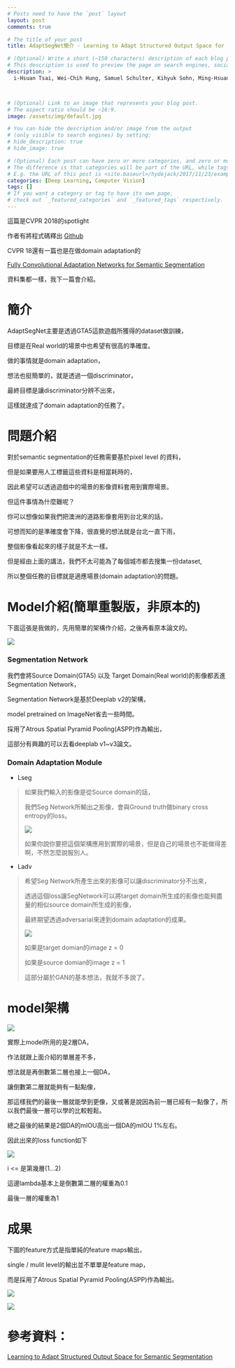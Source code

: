```yaml
---
# Posts need to have the `post` layout
layout: post
comments: true

# The title of your post
title: AdaptSegNet簡介 - Learning to Adapt Structured Output Space for Semantic Segmentation, CVPR 2018 (spotlight)

# (Optional) Write a short (~150 characters) description of each blog post.
# This description is used to preview the page on search engines, social media, etc.
description: >
  i-Hsuan Tsai, Wei-Chih Hung, Samuel Schulter, Kihyuk Sohn, Ming-Hsuan Yang, Manmohan Chandraker, ["Learning to Adapt Structured Output Space for Semantic Segmentation"](https://arxiv.org/abs/1802.10349)arXiv:1802.10349



# (Optional) Link to an image that represents your blog post.
# The aspect ratio should be ~16:9.
image: /assets/img/default.jpg

# You can hide the description and/or image from the output
# (only visible to search engines) by setting:
# hide_description: true
# hide_image: true

# (Optional) Each post can have zero or more categories, and zero or more tags.
# The difference is that categories will be part of the URL, while tags will not.
# E.g. the URL of this post is <site.baseurl>/hydejack/2017/11/23/example-content/
categories: [Deep Learning, Computer Vision]
tags: []
# If you want a category or tag to have its own page,
# check out `_featured_categories` and `_featured_tags` respectively.
---
```

這篇是CVPR 2018的spotlight

作者有將程式碼釋出 [Github](https://github.com/wasidennis/AdaptSegNet)

CVPR 18還有一篇也是在做domain adaptation的

[Fully Convolutional Adaptation Networks for Semantic Segmentation](https://arxiv.org/abs/1804.08286)

資料集都一樣，我下一篇會介紹。



# 簡介

AdaptSegNet主要是透過GTA5這款遊戲所獲得的dataset做訓練，

目標是在Real world的場景中也希望有很高的準確度。

做的事情就是domain adaptation，

想法也挺簡單的，就是透過一個discriminator，

最終目標是讓discriminator分辨不出來，

這樣就達成了domain adaptation的任務了。


# 問題介紹

對於semantic segmentation的任務需要基於pixel level 的資料，

但是如果要用人工標籤這些資料是相當耗時的，

因此希望可以透過遊戲中的場景的影像資料套用到實際場景。

但這件事情為什麼難呢？

你可以想像如果我們把澳洲的道路影像套用到台北來的話，

可想而知的是準確度會下降，很直覺的想法就是台北一直下雨，

整個影像看起來的樣子就是不太一樣。

但是經由上面的講法，我們不太可能為了每個城市都去搜集一份dataset,

所以整個任務的目標就是適應場景(domain adaptation)的問題。


# Model介紹(簡單重製版，非原本的)

下面這張是我做的，先用簡單的架構作介紹，之後再看原本論文的。

![](/assets/img/2018-06-20-AdaptSegNet/single-model.png)

### Segmentation Network

我們會將Source Domain(GTA5) 以及 Target Domain(Real world)的影像都丟進Segmentation Network，

Segmentation Network是基於Deeplab v2的架構，

model pretrained on ImageNet省去一些時間。

採用了Atrous Spatial Pyramid Pooling(ASPP)作為輸出，

這部分有興趣的可以去看deeplab v1~v3論文。

### Domain Adaptation Module

- Lseg
> 如果我們輸入的影像是從Source domain的話，
>
> 我們Seg Network所輸出之影像，會與Ground truth做binary cross entropy的loss。
>
> ![](/assets/img/2018-06-20-AdaptSegNet/seg-loss.png)
>
> 如果你說你要把這個架構應用到實際的場景，但是自己的場景也不能做得差啊，不然怎麼說服別人。

- Ladv
> 希望Seg Network所產生出來的影像可以讓discriminator分不出來，
>
> 透過這個loss讓SegNetwork可以將target domain所生成的影像也能夠盡量的相似source domain所生成的影像，
>
> 最終期望透過adversarial來達到domain adaptation的成果。
>
> ![](/assets/img/2018-06-20-AdaptSegNet/adv-loss.png)
>
> 如果是target domian的image z = 0
>
> 如果是source domian的image z = 1
>
> 這部分屬於GAN的基本想法，我就不多說了。




# model架構

![](/assets/img/2018-06-20-AdaptSegNet/multi-model.png)

實際上model所用的是2層DA，

作法就跟上面介紹的單層差不多，

想法就是再倒數第二層也接上一個DA，

讓倒數第二層就能夠有一點點像，

那這樣我們的最後一層就能學到更像，又或著是說因為前一層已經有一點像了，所以我們最後一層可以學的比較輕鬆。

總之最後的結果是2個DA的mIOU高出一個DA的mIOU 1%左右。

因此出來的loss function如下

![](/assets/img/2018-06-20-AdaptSegNet/multi-loss.png)

i <= 是第幾層(1...2)

這邊lambda基本上是倒數第二層的權重為0.1

最後一層的權重為1


# 成果

下圖的feature方式是指單純的feature maps輸出，

single / mulit level的輸出並不單單是feature map，

而是採用了Atrous Spatial Pyramid Pooling(ASPP)作為輸出。

![](/assets/img/2018-06-20-AdaptSegNet/result1.png)

![](/assets/img/2018-06-20-AdaptSegNet/result2.png)








# 參考資料：

[Learning to Adapt Structured Output Space for Semantic Segmentation]

[Learning to Adapt Structured Output Space for Semantic Segmentation]:https://arxiv.org/abs/1802.10349
